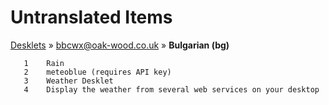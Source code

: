 # Untranslated Items
[Desklets](../../../README.md) &#187; [bbcwx@oak-wood.co.uk](../README.md) &#187; **Bulgarian (bg)**

       1	Rain
       2	meteoblue (requires API key)
       3	Weather Desklet
       4	Display the weather from several web services on your desktop

